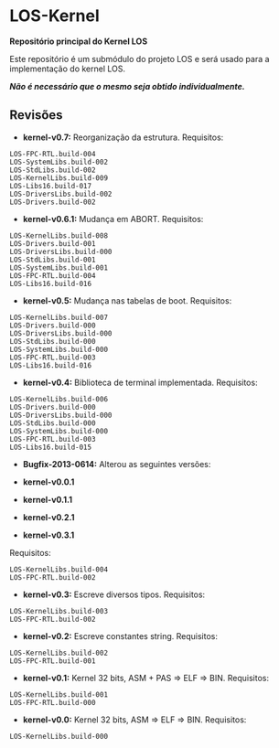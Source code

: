 # LOS-Kernel #
**Repositório principal do Kernel LOS**

Este repositório é um submódulo do projeto LOS e será usado para a implementação do kernel LOS.

***Não é necessário que o mesmo seja obtido individualmente.***

## Revisões ##

* **kernel-v0.7:** Reorganização da estrutura.
Requisitos:

```
LOS-FPC-RTL.build-004
LOS-SystemLibs.build-002
LOS-StdLibs.build-002
LOS-KernelLibs.build-009
LOS-Libs16.build-017
LOS-DriversLibs.build-002
LOS-Drivers.build-002
```

* **kernel-v0.6.1:** Mudança em ABORT.
Requisitos:

```
LOS-KernelLibs.build-008
LOS-Drivers.build-001
LOS-DriversLibs.build-000
LOS-StdLibs.build-001
LOS-SystemLibs.build-001
LOS-FPC-RTL.build-004
LOS-Libs16.build-016
```

* **kernel-v0.5:** Mudança nas tabelas de boot.
Requisitos:

```
LOS-KernelLibs.build-007
LOS-Drivers.build-000
LOS-DriversLibs.build-000
LOS-StdLibs.build-000
LOS-SystemLibs.build-000
LOS-FPC-RTL.build-003
LOS-Libs16.build-016
```

* **kernel-v0.4:** Biblioteca de terminal implementada.
Requisitos:

```
LOS-KernelLibs.build-006
LOS-Drivers.build-000
LOS-DriversLibs.build-000
LOS-StdLibs.build-000
LOS-SystemLibs.build-000
LOS-FPC-RTL.build-003
LOS-Libs16.build-015
```

* **Bugfix-2013-0614:** Alterou as seguintes versões:

 * **kernel-v0.0.1**
 * **kernel-v0.1.1**
 * **kernel-v0.2.1**
 * **kernel-v0.3.1**

Requisitos:

```
LOS-KernelLibs.build-004
LOS-FPC-RTL.build-002
```

* **kernel-v0.3:** Escreve diversos tipos.
Requisitos:

```
LOS-KernelLibs.build-003
LOS-FPC-RTL.build-002
```

* **kernel-v0.2:** Escreve constantes string.
Requisitos:

```
LOS-KernelLibs.build-002
LOS-FPC-RTL.build-001
```

* **kernel-v0.1:** Kernel 32 bits, ASM + PAS => ELF => BIN.
Requisitos:

```
LOS-KernelLibs.build-001
LOS-FPC-RTL.build-000
```

* **kernel-v0.0:** Kernel 32 bits, ASM => ELF => BIN.
Requisitos:

```
LOS-KernelLibs.build-000
```
